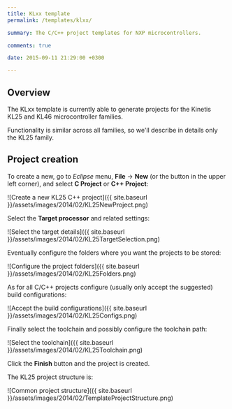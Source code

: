```yaml
---
title: KLxx template
permalink: /templates/klxx/

summary: The C/C++ project templates for NXP microcontrollers.

comments: true

date: 2015-09-11 21:29:00 +0300

---
```


## Overview

The KLxx template is currently able to generate projects for the Kinetis
KL25 and KL46 microcontroller families.

Functionality is similar across all families, so we'll describe in details
only the KL25 family.

## Project creation

To create a new, go to _Eclipse_ menu, **File** → **New** (or the button
in the upper left corner), and select **C Project** or **C++ Project**:

![Create a new KL25 C++ project]({{ site.baseurl }}/assets/images/2014/02/KL25NewProject.png)

Select the **Target processor** and related settings:

![Select the target details]({{ site.baseurl }}/assets/images/2014/02/KL25TargetSelection.png)

Eventually configure the folders where you want the projects to be stored:

![Configure the project folders]({{ site.baseurl }}/assets/images/2014/02/KL25Folders.png)

As for all C/C++ projects configure (usually only accept the suggested)
build configurations:

![Accept the build configurations]({{ site.baseurl }}/assets/images/2014/02/KL25Configs.png)

Finally select the toolchain and possibly configure the toolchain path:

![Select the toolchain]({{ site.baseurl }}/assets/images/2014/02/KL25Toolchain.png)

Click the **Finish** button and the project is created.

The KL25 project structure is:

![Common project structure]({{ site.baseurl }}/assets/images/2014/02/TemplateProjectStructure.png)
